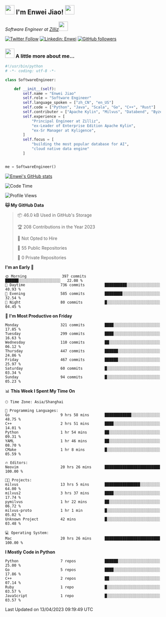 <h2><img src="https://emojis.slackmojis.com/emojis/images/1531849430/4246/blob-sunglasses.gif?1531849430" width="30"/> I'm  Enwei Jiao! <img src="https://media.giphy.com/media/juBt25nT1KGys/giphy.gif" width=30> </h2>
<!-- <img align='right' src="https://media.giphy.com/media/M9gbBd9nbDrOTu1Mqx/giphy.gif" width="230"> -->
<p><em>Software Engineer at <a href="https://zilliz.com/">Zilliz</a><img src="https://media.giphy.com/media/WUlplcMpOCEmTGBtBW/giphy.gif" width="30"></em></p>

[![Twitter Follow](https://img.shields.io/twitter/follow/misteranmol?label=Follow)](https://twitter.com/intent/follow?screen_name=EnweiJiao)
[![Linkedin: Enwei](https://img.shields.io/badge/-enwei-blue?style=&logo=Linkedin&logoColor=white&link=https://www.linkedin.com/in/enwei-jiao-41192a97)](https://www.linkedin.com/in/enwei-jiao-41192a97/)
[![GitHub followers](https://img.shields.io/github/followers/jiaoew1991?label=Follow&style=social)](https://github.com/jiaoew1991)


### <img src="https://media.giphy.com/media/VgCDAzcKvsR6OM0uWg/giphy.gif" width="30"> A little more about me...  

```python
#!/usr/bin/python
# -*- coding: utf-8 -*-

class SoftwareEngineer:

    def __init__(self):
        self.name = "Enwei Jiao"
        self.role = "Software Engineer"
        self.language_spoken = ["zh_CN", "en_US"]
        self.code = ["Python", "Java", "Scala", "Go", "C++", "Rust"]
        self.contributer = ["Apache Kylin", "Milvus", "Databend", "Byzer-Lang"]
        self.experience = [
            "Principal Engineer at Zilliz",
            "ex-Leader of Enterprise Edition Apache Kylin",
            "ex-Sr Manager at Kyligence",
        ]
        self.focus = [
            "building the most popular database for AI",
            "cloud native data engine"
        ]


me = SoftwareEngineer()
```

[![Enwei's GitHub stats](https://github-readme-stats.vercel.app/api?username=jiaoew1991&count_private=true&show_icons=true)](https://github.com/jiaoew1991/jiaoew1991)

<!-- [![Top Langs](https://github-readme-stats.vercel.app/api/top-langs/?username=jiaoew1991&layout=compact)](https://github.com/jiaoew1991/jiaoew1991) -->

<!--START_SECTION:waka-->
![Code Time](http://img.shields.io/badge/Code%20Time-631%20hrs%2018%20mins-blue)

![Profile Views](http://img.shields.io/badge/Profile%20Views-0-blue)

**🐱 My GitHub Data** 

> 📦 46.0 kB Used in GitHub's Storage 
 > 
> 🏆 208 Contributions in the Year 2023
 > 
> 🚫 Not Opted to Hire
 > 
> 📜 55 Public Repositories 
 > 
> 🔑 0 Private Repositories 
 > 
**I'm an Early 🐤** 

```text
🌞 Morning                397 commits         ██████░░░░░░░░░░░░░░░░░░░   22.08 % 
🌆 Daytime                736 commits         ██████████░░░░░░░░░░░░░░░   40.93 % 
🌃 Evening                585 commits         ████████░░░░░░░░░░░░░░░░░   32.54 % 
🌙 Night                  80 commits          █░░░░░░░░░░░░░░░░░░░░░░░░   04.45 % 
```
📅 **I'm Most Productive on Friday** 

```text
Monday                   321 commits         ████░░░░░░░░░░░░░░░░░░░░░   17.85 % 
Tuesday                  299 commits         ████░░░░░░░░░░░░░░░░░░░░░   16.63 % 
Wednesday                110 commits         ██░░░░░░░░░░░░░░░░░░░░░░░   06.12 % 
Thursday                 447 commits         ██████░░░░░░░░░░░░░░░░░░░   24.86 % 
Friday                   467 commits         ██████░░░░░░░░░░░░░░░░░░░   25.97 % 
Saturday                 60 commits          █░░░░░░░░░░░░░░░░░░░░░░░░   03.34 % 
Sunday                   94 commits          █░░░░░░░░░░░░░░░░░░░░░░░░   05.23 % 
```


📊 **This Week I Spent My Time On** 

```text
🕑︎ Time Zone: Asia/Shanghai

💬 Programming Languages: 
Go                       9 hrs 58 mins       ████████████░░░░░░░░░░░░░   48.75 % 
C++                      2 hrs 51 mins       ████░░░░░░░░░░░░░░░░░░░░░   14.01 % 
Python                   1 hr 54 mins        ██░░░░░░░░░░░░░░░░░░░░░░░   09.31 % 
YAML                     1 hr 46 mins        ██░░░░░░░░░░░░░░░░░░░░░░░   08.70 % 
CMake                    1 hr 8 mins         █░░░░░░░░░░░░░░░░░░░░░░░░   05.59 % 

🔥 Editors: 
Neovim                   20 hrs 26 mins      █████████████████████████   100.00 % 

🐱‍💻 Projects: 
milvus                   13 hrs 5 mins       ████████████████░░░░░░░░░   64.00 % 
milvus2                  3 hrs 37 mins       ████░░░░░░░░░░░░░░░░░░░░░   17.74 % 
pymilvus                 1 hr 22 mins        ██░░░░░░░░░░░░░░░░░░░░░░░   06.72 % 
milvus-proto             1 hr 1 min          █░░░░░░░░░░░░░░░░░░░░░░░░   05.02 % 
Unknown Project          42 mins             █░░░░░░░░░░░░░░░░░░░░░░░░   03.48 % 

💻 Operating System: 
Mac                      20 hrs 26 mins      █████████████████████████   100.00 % 
```

**I Mostly Code in Python** 

```text
Python                   7 repos             ██████░░░░░░░░░░░░░░░░░░░   25.00 % 
Go                       5 repos             ████░░░░░░░░░░░░░░░░░░░░░   17.86 % 
C++                      2 repos             ██░░░░░░░░░░░░░░░░░░░░░░░   07.14 % 
Ruby                     1 repo              █░░░░░░░░░░░░░░░░░░░░░░░░   03.57 % 
JavaScript               1 repo              █░░░░░░░░░░░░░░░░░░░░░░░░   03.57 % 
```




 Last Updated on 13/04/2023 09:19:49 UTC
<!--END_SECTION:waka-->
